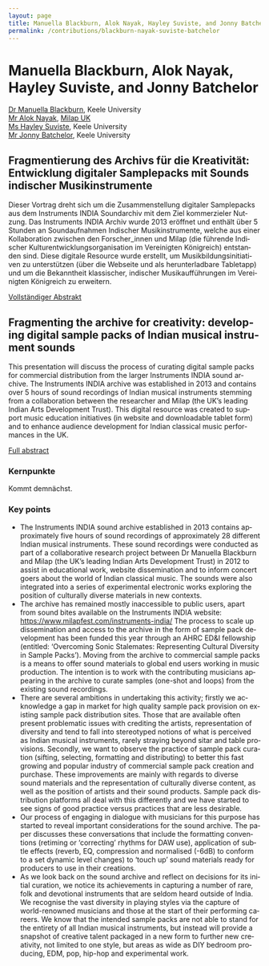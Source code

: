 ```yaml
---
layout: page
title: Manuella Blackburn, Alok Nayak, Hayley Suviste, and Jonny Batchelor
permalink: /contributions/blackburn-nayak-suviste-batchelor
---
```


# Manuella Blackburn, Alok Nayak, Hayley Suviste, and Jonny Batchelor

[Dr Manuella Blackburn](https://www.keele.ac.uk/humanities/study/musicandmusictechnology/ourpeople/manuellablackburn/), Keele University<br/>
[Mr Alok Nayak](https://www.milapfest.com/news/alok-nayak-announced-as-new-ceo/), [Milap UK](https://www.milapfest.com/)<br/>
[Ms Hayley Suviste](https://www.hayleysuviste.co.uk/), Keele University<br/>
[Mr Jonny Batchelor](https://schoolofelectronicmusic.com/staff/#jonny-batchelor), Keele University

<div class="language-container">
<section lang="de" markdown="1">

## Fragmentierung des Archivs für die Kreativität: Entwicklung digitaler Samplepacks mit Sounds indischer Musikinstrumente

Dieser Vortrag dreht sich um die Zusammenstellung digitaler Samplepacks aus dem Instruments INDIA Soundarchiv mit dem Ziel kommerzieler Nutzung. Das Instruments INDIA Archiv wurde 2013 eröffnet und enthält über 5 Stunden an Soundaufnahmen Indischer Musikinstrumente, welche aus einer Kollaboration zwischen den Forscher_innen und Milap (die führende Indischer Kulturentwicklungsorganisation im Vereinigten Königreich) entstanden sind. Diese digitale Resource wurde erstellt, um Musikbildungsinitiativen zu unterstützen (über die Webseite und als herunterladbare Tabletapp) und um die Bekanntheit klassischer, indischer Musikaufführungen im Vereinigten Königreich zu erweitern.

[Vollständiger Abstrakt](BlackburnNayakSuvisteBatchelor_en.pdf)

</section>
<section lang="en" markdown="1">

## Fragmenting the archive for creativity: developing digital sample packs of Indian musical instrument sounds

This presentation will discuss the process of curating digital sample packs for commercial distribution from the larger Instruments INDIA sound archive. The Instruments INDIA archive was established in 2013 and contains over 5 hours of sound recordings of Indian musical instruments stemming from a collaboration between the researcher and Milap (the UK’s leading Indian Arts Development Trust). This digital resource was created to support music education initiatives (in website and downloadable tablet form) and to enhance audience development for Indian classical music performances in the UK.

[Full abstract](BlackburnNayakSuvisteBatchelor_en.pdf)

</section>
</div>

<div class="language-container">
<section lang="de" markdown="1">

### Kernpunkte

Kommt demnächst.

</section>
<section lang="en" markdown="1">

### Key points

* The Instruments INDIA sound archive established in 2013 contains approximately five hours of sound recordings of approximately 28 different Indian musical instruments. These sound recordings were conducted as part of a collaborative research project between Dr Manuella Blackburn and Milap (the UK’s leading Indian Arts Development Trust) in 2012 to assist in educational work, website dissemination and to inform concert goers about the world of Indian classical music. The sounds were also integrated into a series of experimental electronic works exploring the position of culturally diverse materials in new contexts.
* The archive has remained mostly inaccessible to public users, apart from sound bites available on the Instruments INDIA website: https://www.milapfest.com/instruments-india/ The process to scale up dissemination and access to the archive in the form of sample pack development has been funded this year through an AHRC ED&I fellowship (entitled: ‘Overcoming Sonic Stalemates: Representing Cultural Diversity in Sample Packs’). Moving from the archive to commercial sample packs is a means to offer sound materials to global end users working in music production. The intention is to work with the contributing musicians appearing in the archive to curate samples (one-shot and loops) from the existing sound recordings.
* There are several ambitions in undertaking this activity; firstly we acknowledge a gap in market for high quality sample pack provision on existing sample pack distribution sites. Those that are available often present problematic issues with crediting the artists, representation of diversity and tend to fall into stereotyped notions of what is perceived as Indian musical instruments, rarely straying beyond sitar and table provisions. Secondly, we want to observe the practice of sample pack curation (sifting, selecting, formatting and distributing) to better this fast growing and popular industry of commercial sample pack creation and purchase. These improvements are mainly with regards to diverse sound materials and the representation of culturally diverse content, as well as the position of artists and their sound products. Sample pack distribution platforms all deal with this differently and we have started to see signs of good practice versus practices that are less desirable.
* Our process of engaging in dialogue with musicians for this purpose has started to reveal important considerations for the sound archive. The paper discusses these conversations that include the formatting conventions (retiming or ‘correcting’ rhythms for DAW use), application of subtle effects (reverb, EQ, compression and normalised (-6dB) to conform to a set dynamic level changes) to ‘touch up’ sound materials ready for producers to use in their creations.
* As we look back on the sound archive and reflect on decisions for its initial curation, we notice its achievements in capturing a number of rare, folk and devotional instruments that are seldom heard outside of India. We recognise the vast diversity in playing styles via the capture of world-renowned musicians and those at the start of their performing careers. We know that the intended sample packs are not able to stand for the entirety of all Indian musical instruments, but instead will provide a snapshot of creative talent packaged in a new form to further new creativity, not limited to one style, but areas as wide as DIY bedroom producing, EDM, pop, hip-hop and experimental work.

</section>
</div>
